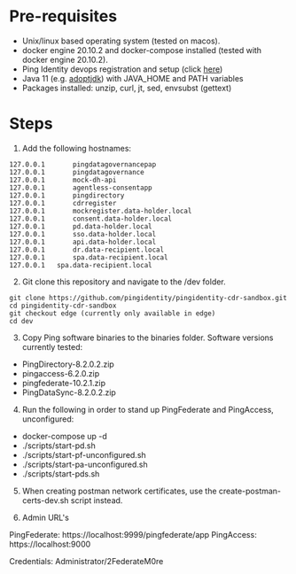 # Pre-requisites #

- Unix/linux based operating system (tested on macos). 
- docker engine 20.10.2 and docker-compose installed (tested with docker engine 20.10.2).
- Ping Identity devops registration and setup (click [here](https://devops.pingidentity.com/get-started/devopsRegistration/))
- Java 11 (e.g. [adoptjdk](https://adoptopenjdk.net/)) with JAVA_HOME and PATH variables
- Packages installed: unzip, curl, jt, sed, envsubst (gettext)

# Steps #

1) Add the following hostnames: 
```
127.0.0.1       pingdatagovernancepap
127.0.0.1       pingdatagovernance
127.0.0.1       mock-dh-api
127.0.0.1       agentless-consentapp
127.0.0.1       pingdirectory
127.0.0.1       cdrregister
127.0.0.1       mockregister.data-holder.local
127.0.0.1       consent.data-holder.local
127.0.0.1       pd.data-holder.local
127.0.0.1       sso.data-holder.local
127.0.0.1       api.data-holder.local
127.0.0.1       dr.data-recipient.local
127.0.0.1       spa.data-recipient.local
127.0.0.1	spa.data-recipient.local
```

2) Git clone this repository and navigate to the /dev folder.

```
git clone https://github.com/pingidentity/pingidentity-cdr-sandbox.git
cd pingidentity-cdr-sandbox
git checkout edge (currently only available in edge)
cd dev
```

3) Copy Ping software binaries to the binaries folder. Software versions currently tested:
- PingDirectory-8.2.0.2.zip
- pingaccess-6.2.0.zip
- pingfederate-10.2.1.zip
- PingDataSync-8.2.0.2.zip

4) Run the following in order to stand up PingFederate and PingAccess, unconfigured:
- docker-compose up -d
- ./scripts/start-pd.sh
- ./scripts/start-pf-unconfigured.sh
- ./scripts/start-pa-unconfigured.sh
- ./scripts/start-pds.sh

5) When creating postman network certificates, use the create-postman-certs-dev.sh script instead.


7) Admin URL's

PingFederate: https://localhost:9999/pingfederate/app
PingAccess: https://localhost:9000

Credentials: Administrator/2FederateM0re

